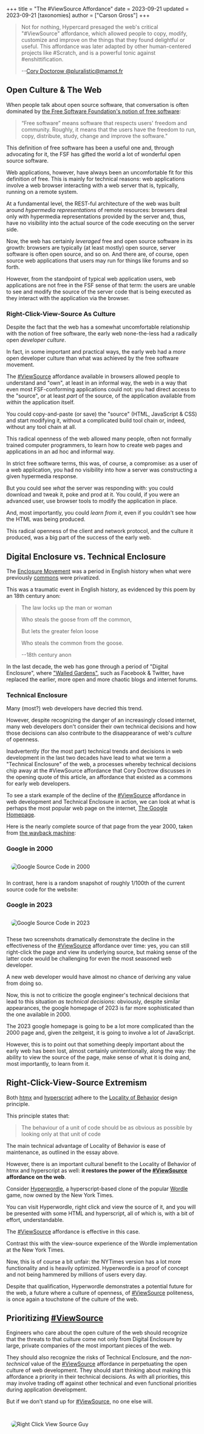 +++
title = "The #ViewSource Affordance"
date = 2023-09-21
updated = 2023-09-21
[taxonomies]
author = ["Carson Gross"]
+++

> Not for nothing, Hypercard presaged the web's critical "#ViewSource" affordance, which allowed people to copy,
> modify, customize and improve on the things that they found delightful or useful.  This affordance was later adapted 
> by other human-centered projects like #Scratch, and is a powerful tonic against #enshittification.
> 
> \-\-[Cory Doctorow @pluralistic@mamot.fr](https://twitter.com/doctorow/status/1701934612686196872)

## Open Culture & The Web

When people talk about open source software, that conversation is often dominated by
[the Free Software Foundation's notion of free software](https://www.gnu.org/philosophy/free-sw.html):

> “Free software” means software that respects users' freedom and community. Roughly, it means that the users have the 
> freedom to run, copy, distribute, study, change and improve the software."

This definition of free software has been a useful one and, through advocating for it, the FSF has gifted the world a 
lot of wonderful open source software.

Web applications, however, have always been an uncomfortable fit for this definition of free.  This is mainly
for technical reasons: web applications involve a web browser interacting with a web server that is, typically, running
on a remote system.

At a fundamental level, the REST-ful architecture of the web was built around _hypermedia representations_ of remote
resources:  browsers deal only with hypermedia representations provided by the server and, thus, have no visibility into
the actual source of the code executing on the server side.

Now, the web has certainly _leveraged_ free and open source software in its growth: browsers are typically (at least mostly)
open source, server software is often open source, and so on.  And there are, of course, open source web applications
that users may run for things like forums and so forth.

However, from the standpoint of typical web application users, web applications are not free in the FSF sense of that
term: the users are unable to see and modify the source of the server code that is being executed as they interact with
the application via the browser.

### Right-Click-View-Source As Culture

Despite the fact that the web has a somewhat uncomfortable relationship with the notion of free software, the early web 
none-the-less had a radically open _developer culture_. 

In fact, in some important and practical ways, the early web had a _more_ open developer culture than what was achieved 
by the free software movement.

The [#ViewSource](https://en.wikipedia.org/wiki/View-source_URI_scheme) affordance available in browsers allowed people 
to understand and "own", at least in an informal way, the web in a way that even most FSF-conforming applications could 
not: you had direct access to the "source", or at least _part_ of the source, of the application available from 
_within_ the application itself.  

You could copy-and-paste (or save) the "source" (HTML, JavaScript & CSS) and start modifying it, without a complicated
build tool chain or, indeed, without any tool chain at all.

This radical openness of the web allowed many people, often not formally trained computer programmers, to learn how to 
create web pages and applications in an ad hoc and informal way.  

In strict free software terms, this was, of course, a compromise: as a user of a web application, you had no visibility 
into how a server was constructing a given hypermedia response.

But you could see _what_ the server was responding with: you could download and tweak it, poke and prod at it.  You could,
if you were an advanced user, use browser tools to modify the application in place.  

And, most importantly, you could _learn from it_, even if you couldn't see how the HTML was being produced.

This radical openness of the client and network protocol, and the culture it produced, was a big part of the success
of the early web.

## Digital Enclosure vs. Technical Enclosure

The [Enclosure Movement](https://en.wikipedia.org/wiki/Enclosure) was a period in English history when what were 
previously [commons](https://en.wikipedia.org/wiki/Commons) were privatized.

This was a traumatic event in English history, as evidenced by this poem by an 18th century anon:

> The law locks up the man or woman
> 
> Who steals the goose from off the common,
> 
> But lets the greater felon loose
> 
> Who steals the common from the goose.
>
> --18th century anon

In the last decade, the web has gone through a period of "Digital Enclosure", where ["Walled Gardens"](https://en.wikipedia.org/wiki/Closed_platform),
such as Facebook & Twitter, have replaced the earlier, more open and more chaotic blogs and internet forums.

### Technical Enclosure

Many (most?) web developers have decried this trend.  

However, despite recognizing the danger of an increasingly closed internet, many web developers don't consider their own
technical decisions and how those decisions can also contribute to the disappearance of web's _culture_ of openness.

Inadvertently (for the most part) technical trends and decisions in web development in the last two decades have lead
to what we term a "Technical Enclosure" of the web, a processes whereby technical decisions chip away at the #ViewSource
affordance that Cory Doctrow discusses in the opening quote of this article, an affordance that existed as a commons
for early web developers.

To see a stark example of the decline of the [#ViewSource](https://en.wikipedia.org/wiki/View-source_URI_scheme) affordance
in web development and Technical Enclosure in action, we can look at what is perhaps the most popular web page on the 
internet, [The Google Homepage](https://google.com).

Here is the nearly complete source of that page from the year 2000, taken from 
[the wayback machine](http://web.archive.org/web/20000229040250/http://www.google.com/):

### Google in 2000
<img src="/img/google-2000.png" alt="Google Source Code in 2000" style="border-radius: 12px; margin: 12px">

In contrast, here is a random snapshot of roughly 1/100th of the current source code for the website:

### Google in 2023
<img src="/img/google-2023.png" alt="Google Source Code in 2023" style="border-radius: 12px; margin: 12px">

These two screenshots dramatically demonstrate the decline in the effectiveness of the [#ViewSource](https://en.wikipedia.org/wiki/View-source_URI_scheme) affordance over time:
yes, you can still right-click the page and view its underlying source, but making sense of the latter code would be
challenging for even the most seasoned web developer.

A new web developer would have almost no chance of deriving any value from doing so.

Now, this is not to criticize the google engineer's technical decisions that lead to this situation _as technical 
decisions_: obviously, despite similar appearances, the google homepage of 2023 is far more sophisticated than the one 
available in 2000.

The 2023 google homepage is going to be a lot more complicated than the 2000 page and, given the zeitgeist, it is going to 
involve a lot of JavaScript.

However, this is to point out that something deeply important about the early web has been lost, almost certainly 
unintentionally, along the way: the ability to view the source of the page, make sense of what it is doing and, most 
importantly, to learn from it.

## Right-Click-View-Source Extremism

Both [htmx](/) and [hyperscript](https://hyperscript.org) adhere to the [Locality of Behavior](@/essays/locality-of-behaviour.md)
design principle.

This principle states that:

> The behaviour of a unit of code should be as obvious as possible by looking only at that unit of code

The main technical advantage of Locality of Behavior is ease of maintenance, as outlined in the essay above.

However, there is an important cultural benefit to the Locality of Behavior of htmx and hyperscript as well: **it restores
the power of the [#ViewSource](https://en.wikipedia.org/wiki/View-source_URI_scheme) affordance on the web**.

Consider [Hyperwordle](https://arhamjain.com/hyperwordle/), a hyperscript-based clone of the popular 
[Wordle](https://www.nytimes.com/games/wordle/index.html) game, now owned by the New York Times.

You can visit Hyperwordle, right click and view the source of it, and you will be presented with some HTML and hyperscript,
all of which is, with a bit of effort, understandable.

The  [#ViewSource](https://en.wikipedia.org/wiki/View-source_URI_scheme) affordance is effective in this case.

Contrast this with the view-source experience of the Wordle implementation at the New York Times.

Now, this is of course a bit unfair: the NYTimes version has a lot more functionality and is heavily optimized. Hyperwordle
is a proof of concept and not being hammered by millions of users every day.

Despite that qualification, Hyperwordle demonstrates a potential future for the web, a future where a culture of openness,
of [#ViewSource](https://en.wikipedia.org/wiki/View-source_URI_scheme) politeness, is once again a touchstone of the
culture of the web.

## Prioritizing [#ViewSource](https://en.wikipedia.org/wiki/View-source_URI_scheme)

Engineers who care about the open culture of the web should recognize that the threats to that culture come not only from
Digital Enclosure by large, private companies of the most important pieces of the web.  

They should also recognize the risks of Technical Enclosure, and the _non-technical_ value of the 
[#ViewSource](https://en.wikipedia.org/wiki/View-source_URI_scheme) affordance in perpetuating the open culture of
web development.  They should start thinking about making this affordance a priority in their technical decisions.  As
with all priorities, this may involve trading off against other technical and even functional priorities during 
application development.

But if we don't stand up for [#ViewSource](https://en.wikipedia.org/wiki/View-source_URI_scheme), no one else will.

<br/>

<img src="/img/memes/viewsource.png" alt="Right Click View Source Guy" style="border-radius: 12px; margin: 12px">